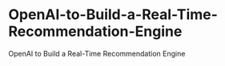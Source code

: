 # OpenAI-to-Build-a-Real-Time-Recommendation-Engine
OpenAI to Build a Real-Time Recommendation Engine
